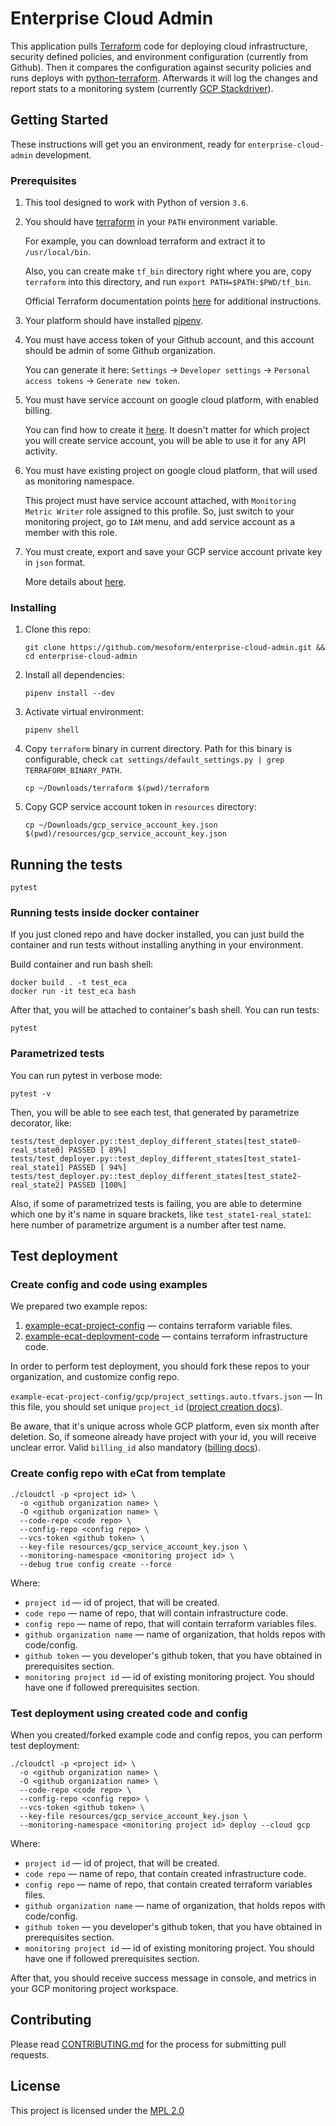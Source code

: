 # Enterprise Cloud Admin

This application pulls [Terraform](https://www.terraform.io/intro/index.html) code for deploying
cloud infrastructure, security defined policies, and environment configuration (currently from Github).
Then it compares the configuration against security policies and runs deploys
with [python-terraform](https://github.com/beelit94/python-terraform).
Afterwards it will log the changes and report stats to a monitoring system (currently [GCP Stackdriver](https://cloud.google.com/stackdriver/)).

## Getting Started

These instructions will get you an environment, ready for `enterprise-cloud-admin` development. 

### Prerequisites

1) This tool designed to work with Python of version `3.6`.
2) You should have [terraform](https://www.terraform.io/downloads.html) in your `PATH` environment variable.

    For example, you can download terraform and extract it to `/usr/local/bin`.

    Also, you can create make `tf_bin` directory right where you are, copy `terraform` into this directory, and run
    `export PATH=$PATH:$PWD/tf_bin`.

    Official Terraform documentation points [here](https://stackoverflow.com/questions/14637979/how-to-permanently-set-path-on-linux-unix) for additional instructions. 

3) Your platform should have installed [pipenv](https://github.com/pypa/pipenv).
4) You must have access token of your Github account, and this account should be admin of
some Github organization.

    You can generate it here: `Settings` -> `Developer settings` -> `Personal access tokens` -> `Generate new token`.
5) You must have service account on google cloud platform, with enabled billing.

    You can find how to create it [here](https://cloud.google.com/iam/docs/creating-managing-service-accounts).
    It doesn't matter for which project you will create service account, you will be able to use it for any API activity.

6) You must have existing project on google cloud platform, that will used as monitoring namespace.

    This project must have service account attached, with `Monitoring Metric Writer` role assigned to this profile.
    So, just switch to your monitoring project, go to `IAM` menu, and add service account as a member with this role.

7) You must create, export and save your GCP service account private key in `json` format.

    More details about [here](https://cloud.google.com/iam/docs/creating-managing-service-account-keys).

### Installing

1) Clone this repo:

    ```shell script
    git clone https://github.com/mesoform/enterprise-cloud-admin.git && cd enterprise-cloud-admin
    ```

2) Install all dependencies:
    ```shell script
    pipenv install --dev
    ```

3) Activate virtual environment:
    ```shell script
    pipenv shell
    ```

4) Copy `terraform` binary in current directory. Path for this binary is
configurable, check `cat settings/default_settings.py | grep TERRAFORM_BINARY_PATH`.
    ```shell script
    cp ~/Downloads/terraform $(pwd)/terraform
    ```

5) Copy GCP service account token in `resources` directory:
    ```shell script
    cp ~/Downloads/gcp_service_account_key.json $(pwd)/resources/gcp_service_account_key.json
    ```

## Running the tests

```shell script
pytest
```

### Running tests inside docker container
If you just cloned repo and have docker installed, you can just build the container and run
tests without installing anything in your environment.

Build container and run bash shell:
```shell script
docker build . -t test_eca
docker run -it test_eca bash
```

After that, you will be attached to container's bash shell. You can run tests:
```shell script
pytest
```

### Parametrized tests
You can run pytest in verbose mode:
```shell script
pytest -v
```
Then, you will be able to see each test, that generated by parametrize decorator, like:
```
tests/test_deployer.py::test_deploy_different_states[test_state0-real_state0] PASSED [ 89%]
tests/test_deployer.py::test_deploy_different_states[test_state1-real_state1] PASSED [ 94%]
tests/test_deployer.py::test_deploy_different_states[test_state2-real_state2] PASSED [100%]
```
Also, if some of parametrized tests is failing,
you are able to determine which one by it's name in square brackets, like `test_state1-real_state1`:
here number of parametrize argument is a number after test name.

## Test deployment
### Create config and code using examples
We prepared two example repos:
1) [example-ecat-project-config](https://github.com/mesoform/example-ecat-project-config) — contains terraform
variable files.
2) [example-ecat-deployment-code](https://github.com/mesoform/example-ecat-deployment-code) — contains terraform infrastructure code.

In order to perform test deployment, you should fork these repos to your organization, and customize config repo.

`example-ecat-project-config/gcp/project_settings.auto.tfvars.json` — In this file, you should set unique `project_id` ([project creation docs](https://cloud.google.com/resource-manager/docs/creating-managing-projects)).

Be aware, that it's unique across whole GCP platform, even six month after deletion.
So, if someone already have project with your id, you will receive unclear error.
Valid `billing_id` also mandatory ([billing docs](https://cloud.google.com/billing/docs/how-to/modify-project)).

### Create config repo with eCat from template
```shell script
./cloudctl -p <project id> \
  -o <github organization name> \
  -O <github organization name> \
  --code-repo <code repo> \
  --config-repo <config repo> \
  --vcs-token <github token> \
  --key-file resources/gcp_service_account_key.json \
  --monitoring-namespace <monitoring project id> \
  --debug true config create --force
```

Where:
 - `project id` — id of project, that will be created.
 - `code repo` — name of repo, that will contain infrastructure code.
 - `config repo` — name of repo, that will contain terraform variables files.
 - `github organization name` — name of organization, that holds repos with code/config.
 - `github token` — you developer's github token, that you have obtained in prerequisites section.
 - `monitoring project id` — id of existing monitoring project. You should have one if followed prerequisites section.


### Test deployment using created code and config
When you created/forked example code and config repos, you can perform test deployment:
```shell script
./cloudctl -p <project id> \
  -o <github organization name> \
  -O <github organization name> \
  --code-repo <code repo> \
  --config-repo <config repo> \
  --vcs-token <github token> \
  --key-file resources/gcp_service_account_key.json \
  --monitoring-namespace <monitoring project id> deploy --cloud gcp
```

Where:
 - `project id` — id of project, that will be created.
 - `code repo` — name of repo, that contain created infrastructure code.
 - `config repo` — name of repo, that contain created terraform variables files.
 - `github organization name` — name of organization, that holds repos with code/config.
 - `github token` — you developer's github token, that you have obtained in prerequisites section.
 - `monitoring project id` — id of existing monitoring project. You should have one if followed prerequisites section.

After that, you should receive success message in console, and metrics in your GCP monitoring project workspace.


## Contributing

Please read [CONTRIBUTING.md](https://github.com/mesoform/enterprise-cloud-admin/blob/master/CONTRIBUTING.md) for the process for submitting pull requests.

## License

This project is licensed under the [MPL 2.0](https://www.mozilla.org/en-US/MPL/2.0/FAQ/)
